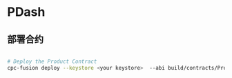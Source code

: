 # PDash

## 部署合约

```bash

# Deploy the Product Contract
cpc-fusion deploy --keystore <your keystore>  --abi build/contracts/Product.json

```
